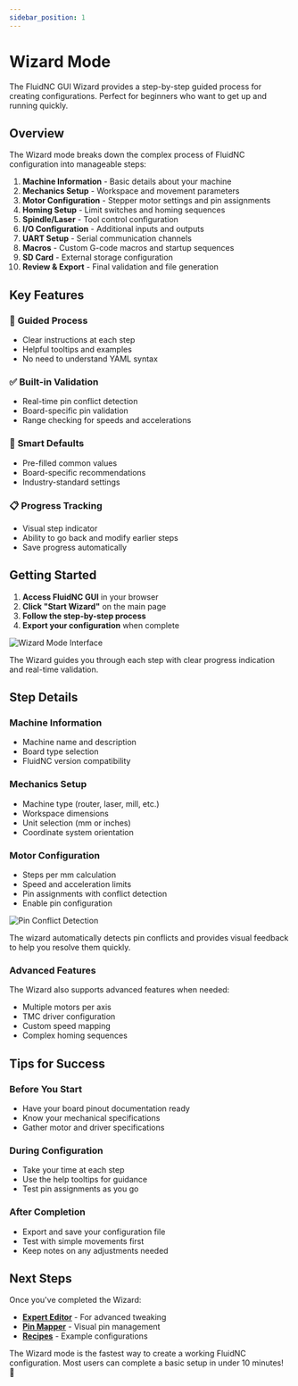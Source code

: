 ```yaml
---
sidebar_position: 1
---
```


# Wizard Mode

The FluidNC GUI Wizard provides a step-by-step guided process for creating configurations. Perfect for beginners who want to get up and running quickly.

## Overview

The Wizard mode breaks down the complex process of FluidNC configuration into manageable steps:

1. **Machine Information** - Basic details about your machine
2. **Mechanics Setup** - Workspace and movement parameters  
3. **Motor Configuration** - Stepper motor settings and pin assignments
4. **Homing Setup** - Limit switches and homing sequences
5. **Spindle/Laser** - Tool control configuration
6. **I/O Configuration** - Additional inputs and outputs
7. **UART Setup** - Serial communication channels
8. **Macros** - Custom G-code macros and startup sequences
9. **SD Card** - External storage configuration
10. **Review & Export** - Final validation and file generation

## Key Features

### 🎯 **Guided Process**
- Clear instructions at each step
- Helpful tooltips and examples
- No need to understand YAML syntax

### ✅ **Built-in Validation**
- Real-time pin conflict detection
- Board-specific pin validation
- Range checking for speeds and accelerations

### 🔧 **Smart Defaults**
- Pre-filled common values
- Board-specific recommendations
- Industry-standard settings

### 📋 **Progress Tracking**
- Visual step indicator
- Ability to go back and modify earlier steps
- Save progress automatically

## Getting Started

1. **Access FluidNC GUI** in your browser
2. **Click "Start Wizard"** on the main page
3. **Follow the step-by-step process**
4. **Export your configuration** when complete

![Wizard Mode Interface](/img/screenshots/wizard-interface.png)

The Wizard guides you through each step with clear progress indication and real-time validation.

## Step Details

### Machine Information
- Machine name and description
- Board type selection
- FluidNC version compatibility

### Mechanics Setup  
- Machine type (router, laser, mill, etc.)
- Workspace dimensions
- Unit selection (mm or inches)
- Coordinate system orientation

### Motor Configuration
- Steps per mm calculation
- Speed and acceleration limits
- Pin assignments with conflict detection
- Enable pin configuration

![Pin Conflict Detection](/img/screenshots/wizard-interface.png)

The wizard automatically detects pin conflicts and provides visual feedback to help you resolve them quickly.

### Advanced Features
The Wizard also supports advanced features when needed:
- Multiple motors per axis
- TMC driver configuration
- Custom speed mapping
- Complex homing sequences

## Tips for Success

### Before You Start
- Have your board pinout documentation ready
- Know your mechanical specifications
- Gather motor and driver specifications

### During Configuration
- Take your time at each step
- Use the help tooltips for guidance
- Test pin assignments as you go

### After Completion
- Export and save your configuration file
- Test with simple movements first
- Keep notes on any adjustments needed

## Next Steps

Once you've completed the Wizard:
- **[Expert Editor](./expert-editor.md)** - For advanced tweaking
- **[Pin Mapper](./pin-mapper.md)** - Visual pin management
- **[Recipes](../recipes/index.md)** - Example configurations

The Wizard mode is the fastest way to create a working FluidNC configuration. Most users can complete a basic setup in under 10 minutes! 🚀